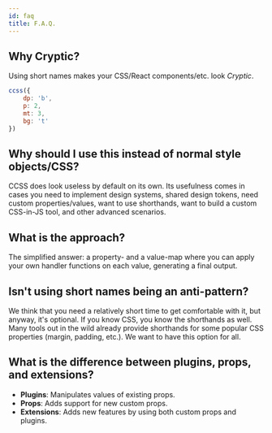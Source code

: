 ```yaml
---
id: faq
title: F.A.Q.
---
```


## Why Cryptic?

Using short names makes your CSS/React components/etc. look _Cryptic_.

```js live
ccss({
    dp: 'b',
    p: 2,
    mt: 3,
    bg: 't'
})
```

## Why should I use this instead of normal style objects/CSS?

CCSS does look useless by default on its own. Its usefulness comes in cases you need to implement design systems,
shared design tokens, need custom properties/values, want to use shorthands, want to build a custom CSS-in-JS tool,
and other advanced scenarios.

## What is the approach?

The simplified answer: a property- and a value-map where you can apply your own handler functions
on each value, generating a final output.

## Isn't using short names being an anti-pattern?

We think that you need a relatively short time to get comfortable with it, but anyway, it's optional.
If you know CSS, you know the shorthands as well. Many tools out in the wild already provide shorthands for some
popular CSS properties (margin, padding, etc.). We want to have this option for all.

## What is the difference between plugins, props, and extensions?

-   **Plugins**: Manipulates values of existing props.
-   **Props**: Adds support for new custom props.
-   **Extensions**: Adds new features by using both custom props and plugins.
